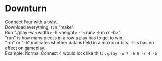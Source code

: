 # Downturn
Connect Four with a twist.  
Download everything, run "make".  
Run "./play -w \<width\> -h \<height\> -r \<run\> \<-m or -b\>".  
"run" is how many pieces in a row a play has to get to win.  
"-m" or "-b" indicates whether data is held in a matrix or bits. This has no effect on gameplay.  
Example: Normal Connect 4 would look like this: ```./play -w 7 -h 6 -r 4 -b```
